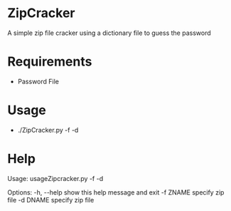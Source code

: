 # ZipCracker  
A simple zip file cracker using a dictionary file to guess the password

# Requirements
- Password File

# Usage
- ./ZipCracker.py -f <zipfile> -d <dictionary>

# Help
Usage: usageZipcracker.py -f <zipfile> -d <dictionary>

Options:
  -h, --help  show this help message and exit
  -f ZNAME    specify zip file
  -d DNAME    specify zip file

